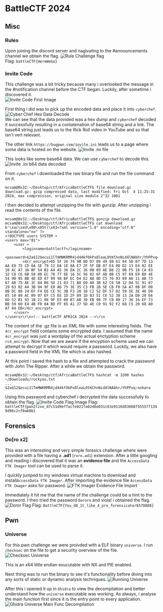 # BattleCTF 2024


## Misc
### Rules
Upon joining the discord server and nagivating to the #announcements channel we obtain the flag.
![Rule Challenge flag](https://github.com/theMcSam/battleCTF-writeups/blob/main/battleCTF2024/Rules/images/rules_flag.png)  
Flag: `battleCTF{HereWeGo}`

### Invite Code
This challenge was a bit tricky because many i overlooked the message in the #notification channel before the CTF began. Luckily, after sometime i discovered it.   
![Invite Code First Image](https://github.com/theMcSam/battleCTF-writeups/blob/main/battleCTF2024/Invite%20Code/images/invite_code_discord.png) 

First thing i did was to pick up the encoded data and place it into `cyberchef`.    
![Cyber Chef Hex Data Decode](https://github.com/theMcSam/battleCTF-writeups/blob/main/battleCTF2024/Invite%20Code/images/invite_code_cyberchef_from_hex.png)   
We can see that the data provided was a hex dump and `cyberchef` decoded it successfully resulting in a contatenation of base64 string and a link. The base64 string just leads us to the Rick Roll video in YouTube and so that isn't vert relevant.

The other link `https://bugpwn.com/invite.ini` leads us to a page where some data is hosted on the website.
![Invite .ini file](https://github.com/theMcSam/battleCTF-writeups/blob/main/battleCTF2024/Invite%20Code/images/invite_ini_file.png)

This looks like some base64 data. We can use `cyberchef` to decode this.
![Invite .ini b64 data decoded](https://github.com/theMcSam/battleCTF-writeups/blob/main/battleCTF2024/Invite%20Code/images/invite_ini_b64_data_decoded.png)    

From `cyberchef` i downloaded the raw binary file and run the file command on it.
```
mcsam@0x32:~/Desktop/ctf/AfricaBattleCTF$ file download.gz 
download.gz: gzip compressed data, last modified: Fri Oct  4 11:25:31 2024, max compression, original size modulo 2^32 1081
```

I then decided to attempt unzipping the file with gunzip. After unzipping i read the contents of the file.
```
mcsam@0x32:~/Desktop/ctf/AfricaBattleCTF$ gunzip download.gz 
mcsam@0x32:~/Desktop/ctf/AfricaBattleCTF$ cat download
b'\xac\xed\x00\x05t(\x83<?xml version="1.0" encoding="utf-8" standalone="no" ?>
<!DOCTYPE users SYSTEM >
<users max="81">
	<user >
		<loginname>battlectf</loginname>
		<password>$2a$12$ecui1lTmMWKRMR4jd44kfOkPx8leaL0tKChnNid4lNAbhr/YhPPxq</password>
		<4cr_encrypt>05 5F 26 74 9B 8D D7 09 49 EB 61 94 5D 07 7D 13 AA E8 75 CD 6A 1E 79 12 DA 1E 8A E7 2F 5F DB 87 E4 0D D2 13 E4 82 EE 10 AC A7 3A BF 54 B2 A4 A5 36 EA 2C 16 00 89 AE B8 22 0B F5 18 CA 03 32 C8 C6 6B 58 80 EC 70 77 6E 16 5C 56 82 6F AD 0B C5 97 69 E9 B8 4E 54 90 95 BB 4D ED 87 99 98 BF EC D4 E2 8A 0D C5 76 03 89 A6 11 AB 73 67 A0 75 AE 3C 84 B6 5D 21 03 71 B8 D9 A0 3B 62 C0 5B 12 DA 5C 91 87 19 63 02 A4 3B 04 9F E0 AD 75 3E 35 C3 FB 1B 5E CB F0 5A A7 8B DF 00 8B DC 88 24 EF F4 EE CE 5C 3B F3 20 10 C2 52 DF 57 D2 59 5E 3E 46 D0 85 10 89 AC 09 07 EF C5 EE 1D 2F 89 1D 83 51 C6 52 38 13 2A D0 20 66 6D 52 B1 93 1B 21 06 9F E5 00 B7 AB 30 EB 98 7F CB 80 17 36 16 EF 73 BB 59 60 E4 4B F0 8A BD FF 85 A1 37 5D 4E C0 91 92 F2 68 C5 20 68 A0 A7 84 EB</4cr_encrypt>
	</user>
</users>\r\n<!-- battleCTF AFRICA 2024 -->\r\n
``` 
The content of the .gz file is an XML file with some interesting fields. The `4cr_encrypt` field contains some encrypted data. I assumed that the name `4cr_encrypt` was just a wordplay of the actual enctyption scheme `rc4_encrypt`. Now that we are aware if the encyption scheme used we can attempt to decrypt it which would require a password. Luckily, we also have a password field in the XML file which is also hashed.

At this point i saved the hash to a file and attempted to crack the password with John The Ripper. After a while we obtain the password.
```
mcsam@0x32:~/Desktop/ctf/AfricaBattleCTF$ hashcat -m 3200 hashes ~/Downloads/rockyou.txt 
...
$2a$12$ecui1lTmMWKRMR4jd44kfOkPx8leaL0tKChnNid4lNAbhr/YhPPxq:nohara
``` 

Using this password and cyberchef i decrypted the data successfully to obtain the flag.
![Invite Code Flag Image](https://github.com/theMcSam/battleCTF-writeups/blob/main/battleCTF2024/Invite%20Code/images/invite_code_flag.png) 
Flag: `battleCTF{pwn2live_d7c51d9effacfe021fa0246e031c63e9116d8366875555771349d96c2cf0a60b}`

## Forensics
### Do[ro x2]
This was an interesting and very simple foresics challenge where were provided with a file having a **.ad1** (`roro.ad1`) extension. After a little googling and reading i discovered that it was an **evidence file** and the `AccessData FTK Imager` tool can be used to parse it.

I quickly jumped to my windows virtual machine to download and install`AccessData FTK Imager`. After importing the evidence file `AccessData FTK Imager` asks for password.
![FTK Imager Evidence File Import](https://github.com/theMcSam/battleCTF-writeups/blob/main/battleCTF2024/Dororo/images/FTK_imager_windows.png) 

Immediately it hit me that the name of the challenge could be a hint to the password. I then tried the password `Dororo` and viola! i obtained the flag.
![Doror Flag](https://github.com/theMcSam/battleCTF-writeups/blob/main/battleCTF2024/Dororo/images/dororo_flag.png) 
Flag: `BattleCTF{You_d0_1t_like_4_pro_forensicator6578888}`

## Pwn
### Universe
For this pwn challenge we were proivded with a ELF binary `universe`. I run `checksec` on the file to get a security overview of the file.
![Checksec Universe](https://github.com/theMcSam/battleCTF-writeups/blob/main/battleCTF2024/Dororo/images/dororo_flag.png)  

This is an x64 little endian exucutable with NX and PIE enabled.

Next thing was to run the binary to see it's functionality before diving into any sorts of static or dynamic analysis techniques.
![Running Universe](https://github.com/theMcSam/battleCTF-writeups/blob/main/battleCTF2024/Universe/images/running_universe.png)

After this i opened it up in `Ghidra` to view the decompilation and better understand how the `universe` executable was working.
As always, i analyse the main function first since it is the entry point to every application.
 ![Ghidra Universe Main Func Decompilation](https://github.com/theMcSam/battleCTF-writeups/blob/main/battleCTF2024/Universe/images/main_function_decompilation.png)